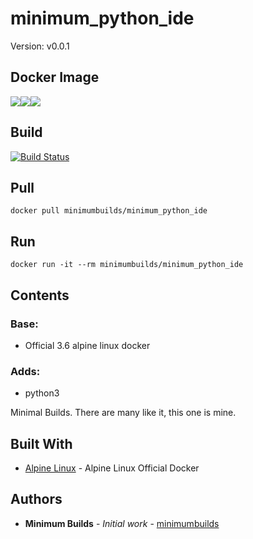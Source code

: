 # minimum_python_ide

Version: v0.0.1

## Docker Image

[![](https://images.microbadger.com/badges/version/minimumbuilds/minimum_python_ide:v0.0.1.svg)](https://microbadger.com/images/minimumbuilds/minimum_python_ide:v0.0.1 "Get your own version badge on microbadger.com")[![](https://images.microbadger.com/badges/image/minimumbuilds/minimum_python_ide:v0.0.1.svg)](https://microbadger.com/images/minimumbuilds/minimum_python_ide:v0.0.1 "Get your own image badge on microbadger.com")[![](https://images.microbadger.com/badges/commit/minimumbuilds/minimum_python_ide:v0.0.1.svg)](https://microbadger.com/images/minimumbuilds/minimum_python_ide:v0.0.1 "Get your own commit badge on microbadger.com") 

## Build
[![Build Status](https://travis-ci.org/minimumbuilds/minimum_python_ide.svg?branch=v0.0.1)](https://travis-ci.org/minimumbuilds/minimum_python_ide)

## Pull
	docker pull minimumbuilds/minimum_python_ide

## Run
	docker run -it --rm minimumbuilds/minimum_python_ide

## Contents

### Base:
- Official 3.6 alpine linux docker

### Adds:
- python3

Minimal Builds. There are many like it, this one is mine.

## Built With

* [Alpine Linux](https://hub.docker.com/_/alpine/) - Alpine Linux Official Docker

## Authors

* **Minimum Builds** - *Initial work* - [minimumbuilds](https://github.com/minimumbuilds)
